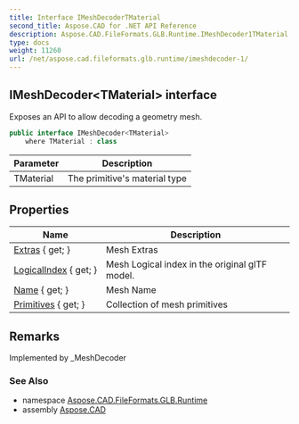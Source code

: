 ```yaml
---
title: Interface IMeshDecoderTMaterial
second_title: Aspose.CAD for .NET API Reference
description: Aspose.CAD.FileFormats.GLB.Runtime.IMeshDecoder1TMaterial interface. Exposes an API to allow decoding a geometry mesh
type: docs
weight: 11260
url: /net/aspose.cad.fileformats.glb.runtime/imeshdecoder-1/
---
```

## IMeshDecoder&lt;TMaterial&gt; interface

Exposes an API to allow decoding a geometry mesh.

```csharp
public interface IMeshDecoder<TMaterial>
    where TMaterial : class
```

| Parameter | Description |
| --- | --- |
| TMaterial | The primitive's material type |

## Properties

| Name | Description |
| --- | --- |
| [Extras](../../aspose.cad.fileformats.glb.runtime/imeshdecoder-1/extras/) { get; } | Mesh Extras |
| [LogicalIndex](../../aspose.cad.fileformats.glb.runtime/imeshdecoder-1/logicalindex/) { get; } | Mesh Logical index in the original glTF model. |
| [Name](../../aspose.cad.fileformats.glb.runtime/imeshdecoder-1/name/) { get; } | Mesh Name |
| [Primitives](../../aspose.cad.fileformats.glb.runtime/imeshdecoder-1/primitives/) { get; } | Collection of mesh primitives |

## Remarks

Implemented by _MeshDecoder

### See Also

* namespace [Aspose.CAD.FileFormats.GLB.Runtime](../../aspose.cad.fileformats.glb.runtime/)
* assembly [Aspose.CAD](../../)



